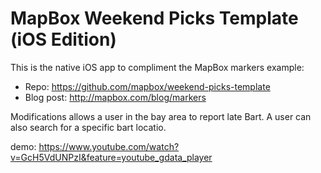 # MapBox Weekend Picks Template (iOS Edition)

This is the native iOS app to compliment the MapBox markers example: 

 * Repo: https://github.com/mapbox/weekend-picks-template
 * Blog post: http://mapbox.com/blog/markers

Modifications allows a user in the bay area to report late Bart. A user can also search for a specific bart locatio.

demo: https://www.youtube.com/watch?v=GcH5VdUNPzI&feature=youtube_gdata_player
